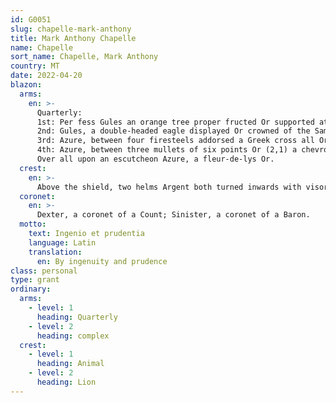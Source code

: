 ```yaml
---
id: G0051
slug: chapelle-mark-anthony
title: Mark Anthony Chapelle
name: Chapelle
sort_name: Chapelle, Mark Anthony
country: MT
date: 2022-04-20
blazon:
  arms:
    en: >-
      Quarterly:
      1st: Per fess Gules an orange tree proper fructed Or supported at sinister by a lion salient of the Last and Azure three bendlets sinister of the Second (CIANTAR);
      2nd: Gules, a double-headed eagle displayed Or crowned of the Same (LASCARIS);
      3rd: Azure, between four firesteels addorsed a Greek cross all Or (PALEOLOGO);
      4th: Azure, between three mullets of six points Or (2,1) a chevron of the same (ABELA).
      Over all upon an escutcheon Azure, a fleur-de-lys Or.
  crest:
    en: >-
      Above the shield, two helms Argent both turned inwards with visor bars and gorgets Or and mantling Gules doubled Or, For a crest, centrally placed atop both helms, upon a wreath of the colours an orange tree fructed Or proper supported at sinister by a lion salient Or (CIANTAR).
  coronet:
    en: >-
      Dexter, a coronet of a Count; Sinister, a coronet of a Baron.
  motto:
    text: Ingenio et prudentia
    language: Latin
    translation:
      en: By ingenuity and prudence
class: personal
type: grant
ordinary:
  arms:
    - level: 1
      heading: Quarterly
    - level: 2
      heading: complex
  crest:
    - level: 1
      heading: Animal
    - level: 2
      heading: Lion
---
```

